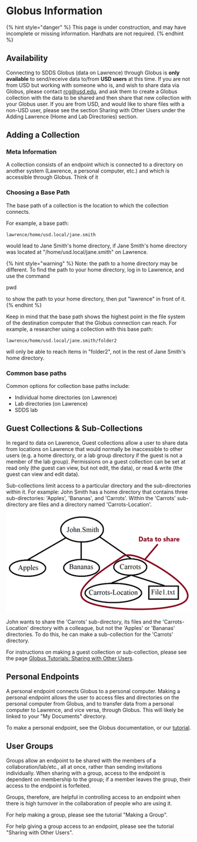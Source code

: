 # Globus Information

{% hint style="danger" %}
This page is under construction, and may have incomplete or missing information.  Hardhats are not required.
{% endhint %}

## Availability

Connecting to SDDS Globus \(data on Lawrence\) through Globus is **only available** to send/receive data to/from **USD users** at this time. If you are not from USD but working with someone who is, and wish to share data via Globus, please contact rcg@usd.edu, and ask them to create a Globus collection with the data to be shared and then share that new collection with your Globus user. If you are from USD, and would like to share files with a non-USD user, please see the section Sharing with Other Users under the Adding Lawrence \(Home and Lab Directories\) section.

## Adding a Collection

### Meta Information

A collection consists of an endpoint which is connected to a directory on another system \(Lawrence, a personal computer, etc.\) and which is accessible through Globus.  Think of it

### Choosing a Base Path

The base path of a collection is the location to which the collection connects.  

For example, a base path:

```text
lawrence/home/usd.local/jane.smith
```

would lead to Jane Smith's home directory, if Jane Smith's home directory was located at "/home/usd.local/jane.smith" on Lawrence.

{% hint style="warning" %}
Note: the path to a home directory may be different.  To find the path to your home directory, log in to Lawrence, and use the command

pwd

to show the path to your home directory, then put "lawrence" in front of it.
{% endhint %}

Keep in mind that the base path shows the highest point in the file system of the destination computer that the Globus connection can reach. For example, a researcher using a collection with this base path:

```text
lawrence/home/usd.local/jane.smith/folder2
```

will only be able to reach items in "folder2", not in the rest of Jane Smith's home directory.

### Common base paths

Common options for collection base paths include:

* Individual home directories \(on Lawrence\)
* Lab directories \(on Lawrence\)
* SDDS lab

## Guest Collections & Sub-Collections

In regard to data on Lawrence, Guest collections allow a user to share data from locations on Lawrence that would normally be inaccessible to other users \(e.g. a home directory, or a lab group directory if the guest is not a member of the lab group\).  Permissions on a guest collection can be set at read only \(the guest can view, but not edit, the data\), or read & write \(the guest can view and edit data\).  

Sub-collections limit access to a particular directory and the sub-directories within it.  For example: John Smith has a home directory that contains three sub-directories: 'Apples', 'Bananas', and 'Carrots'.  Within the 'Carrots' sub-directory are files and a directory named 'Carrots-Location'.  

![](../.gitbook/assets/sub-collection-example-diagram.png)

John wants to share the 'Carrots' sub-directory, its files and the 'Carrots-Location' directory with a colleague, but not the 'Apples' or 'Bananas' directories.  To do this, he can make a sub-collection for the 'Carrots' directory.

For instructions on making a guest collection or sub-collection, please see the page [Globus Tutorials: Sharing with Other Users](https://usdrcg.gitbook.io/docs/lawrence-hpc/globus-tutorials#sharing-with-other-users).

## Personal Endpoints

A personal endpoint connects Globus to a personal computer.  Making a personal endpoint allows the user to access files and directories on the personal computer from Globus, and to transfer data from a personal computer to Lawrence, and vice versa, through Globus.  This will likely be linked to your "My Documents" directory.  

To make a personal endpoint, see the Globus documentation, or our [tutorial](https://usdrcg.gitbook.io/docs/globus/globus-tutorials#making-a-personal-endpoint).

## User Groups

Groups allow an endpoint to be shared with the members of a collaboration/lab/etc., all at once, rather than sending invitations individually.  When sharing with a group, access to the endpoint is dependent on membership to the group; if a member leaves the group, their access to the endpoint is forfeited.  

Groups, therefore, are helpful in controlling access to an endpoint when there is high turnover in the collaboration of people who are using it.

For help making a group, please see the tutorial "Making a Group".

For help giving a group access to an endpoint, please see the tutorial "Sharing with Other Users".





